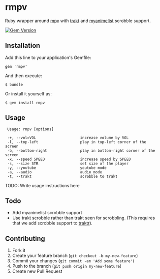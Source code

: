 rmpv
====

Ruby wrapper around [mpv](http://mpv.io/) with [trakt](http://trakt.tv) and [myanimelist](http://myanimelist.net) scrobble support.

[![Gem Version](https://badge.fury.io/rb/rmpv.png)](http://badge.fury.io/rb/rmpv)

## Installation

Add this line to your application's Gemfile:

    gem 'rmpv'

And then execute:

    $ bundle

Or install it yourself as:

    $ gem install rmpv

## Usage

     Usage: rmpv [options]

     -+, --vol=VOL                    increase volume by VOL
     -l, --top-left                   play in top-left corner of the screen
     -b, --bottom-right               play in bottom-right corner of the screen
     -x, --speed SPEED                increase speed by SPEED
     -s, --size STR                   set size of the player
     -y, --youtube                    youtube mode
     -a, --audio                      audio mode
     -t, --trakt                      scrobble to trakt
     

TODO: Write usage instructions here

## Todo

- Add myanimelist scrobble support
- Use trakt scrobble rather than trakt seen for scrobbling. (This requires that we add scrobble support to [traktr](https://github.com/joelanford/traktr)).

## Contributing

1. Fork it
2. Create your feature branch (`git checkout -b my-new-feature`)
3. Commit your changes (`git commit -am 'Add some feature'`)
4. Push to the branch (`git push origin my-new-feature`)
5. Create new Pull Request

